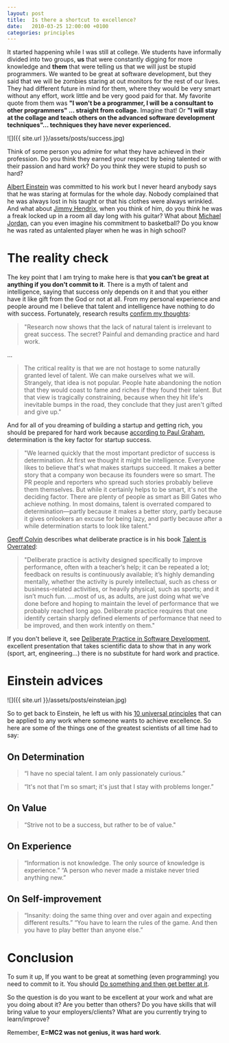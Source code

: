 ```yaml
---
layout: post
title:  Is there a shortcut to excellence?
date:   2010-03-25 12:00:00 +0100
categories: principles
---
```

It started happening while I was still at college. We students have informally divided into two groups, **us** that were constantly digging for more knowledge and **them** that were telling us that we will just be stupid programmers. We wanted to be great at software development, but they said that we will be zombies staring at out monitors for the rest of our lives. They had different future in mind for them, where they would be very smart without any effort, work little and be very good paid for that. My favorite quote from them was **"I won't be a programmer, I will be a consultant to other programmers" ... straight from collage.** Imagine that! Or **"I will stay at the collage and teach others on the advanced software development techniques"... techniques they have never experienced.**

![]({{ site.url }}/assets/posts/success.jpg)

Think of some person you admire for what they have achieved in their profession. Do you think they earned your respect by being talented or with their passion and hard work? Do you think they were stupid to push so hard?

[Albert Einstein](http://en.wikipedia.org/wiki/Albert_Einstein) was committed to his work but I never heard anybody says that he was staring at formulas for the whole day. Nobody complained that he was always lost in his taught or that his clothes were always wrinkled. And what about [Jimmy Hendrix](http://en.wikipedia.org/wiki/Jimi_Hendrix "Jimmy  Hendrix"), when you think of him, do you think he was a freak locked up in a room all day long with his guitar? What about [Michael Jordan](http://en.wikipedia.org/wiki/Michael_jordan "Michael  Jordan"), can you even imagine his commitment to basketball? Do you know he was rated as untalented player when he was in high school?

# The reality check

The key point that I am trying to make here is that **you can't be great at anything if you don't commit to it**. There is a myth of talent and intelligence, saying that success only depends on it and that you either have it like gift from the God or not at all. From my personal experience and people around me I believe that talent and intelligence have nothing to do with success. Fortunately, research results [confirm my thoughts](http://money.cnn.com/magazines/fortune/fortune_archive/2006/10/30/8391794/index.htm?postversion=2006101915 "confirm my thoughts"):

> "Research now shows that the lack of natural talent is irrelevant to great success. The secret? Painful and demanding practice and hard work.

...

> The critical reality is that we are not hostage to some naturally granted level of talent. We can make ourselves what we will. Strangely, that idea is not popular. People hate abandoning the notion that they would coast to fame and riches if they found their talent. But that view is tragically constraining, because when they hit life's inevitable bumps in the road, they conclude that they just aren't gifted and give up."

And for all of you dreaming of building a startup and getting rich, you should be prepared for hard work because [according to Paul Graham](http://www.paulgraham.com/determination.html), determination is the key factor for startup success.
> "We learned quickly that the most important predictor of success is determination. At first we thought it might be intelligence. Everyone likes to believe that's what makes startups succeed. It makes a better story that a company won because its founders were so smart. The PR people and reporters who spread such stories probably believe them themselves. But while it certainly helps to be smart, it's not the deciding factor. There are plenty of people as smart as Bill Gates who achieve nothing.
In most domains, talent is overrated compared to determination—partly because it makes a better story, partly because it gives onlookers an excuse for being lazy, and partly because after a while determination starts to look like talent."

[Geoff Colvin](http://www.geoffcolvin.com/) describes what deliberate practice is in his book [Talent is Overrated](http://www.amazon.com/dp/1591842247/):
> "Deliberate practice is activity designed specifically to improve performance, often with a teacher’s help; it can be repeated a lot; feedback on results is continuously available; it’s highly demanding mentally, whether the activity is purely intellectual, such as chess or business-related activities, or heavily physical, such as sports; and it isn’t much fun.
….most of us, as adults, are just doing what we’ve done before and hoping to maintain the level of performance that we probably reached long ago.  Deliberate practice requires that one identify certain sharply defined elements of performance that need to be improved, and then work intently on them."

If you don't believe it, see [Deliberate Practice in Software Development](http://www.infoq.com/presentations/poppendieck-deliberate-practice-in-software-development), excellent presentation that takes scientific data to show that in any work (sport, art, engineering…) there is no substitute for hard work and practice.

# Einstein advices

![]({{ site.url }}/assets/posts/einsteian.jpg)

So to get back to Einstein, he left us with his [10 universal principles](http://www.dumblittleman.com/2010/03/10-amazing-lessons-albert-einstein.html) that can be applied to any work where someone wants to achieve excellence. So here are some of the things one of the greatest scientists of all time had to say:

## On Determination

> “I have no special talent. I am only passionately curious.”

> “It's not that I'm so smart; it's just that I stay with problems longer.”

## On Value

> “Strive not to be a success, but rather to be of value."

## On Experience

> “Information is not knowledge. The only source of knowledge is experience.”
> “A person who never made a mistake never tried anything new.”

## On Self-improvement

> “Insanity: doing the same thing over and over again and expecting different results.”
> “You have to learn the rules of the game. And then you have to play better than anyone else.”

# Conclusion

To sum it up, If you want to be great at something (even programming) you need to commit to it. You should [Do something and then get better at it](http://www.vukoje.net/post/2009/07/21/Things-learned-at-Scrum-Master-training.aspx).

So the question is do you want to be excellent at your work and what are you doing about it? Are you better than others? Do you have skills that will bring value to your employers/clients? What are you currently trying to learn/improve?

Remember, **E=MC2 was not genius, it was hard work**.

 